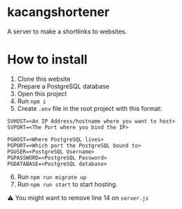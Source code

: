 # kacangshortener
A server to make a shortlinks to websites.

# How to install
1. Clone this website
2. Prepare a PostgreSQL database
3. Open this project
4. Run `npm i`
5. Create `.env` file in the root project with this format:
```
SVHOST=<An IP Address/hostname where you want to host>
SVPORT=<The Port where you bind the IP>

PGHOST=<Where PostgreSQL lives>
PGPORT=<Which port the PostgreSQL bound to>
PGUSER=<PostgreSQL Username>
PGPASSWORD=<PostgreSQL Password>
PGDATABASE=<PostgreSQL database>
```
6. Run `npm run migrate up`
7. Run `npm run start` to start hosting.

⚠️ You might want to remove line 14 on `server.js`
